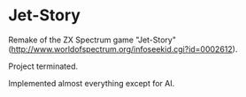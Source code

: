 # Jet-Story
Remake of the ZX Spectrum game "Jet-Story" (http://www.worldofspectrum.org/infoseekid.cgi?id=0002612).

Project terminated.

Implemented almost everything except for AI.
